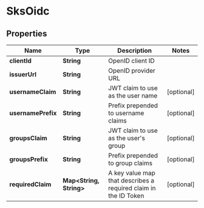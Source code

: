 # SksOidc

## Properties
Name | Type | Description | Notes
------------ | ------------- | ------------- | -------------
**clientId** | **String** | OpenID client ID | 
**issuerUrl** | **String** | OpenID provider URL | 
**usernameClaim** | **String** | JWT claim to use as the user name |  [optional]
**usernamePrefix** | **String** | Prefix prepended to username claims |  [optional]
**groupsClaim** | **String** | JWT claim to use as the user&#x27;s group |  [optional]
**groupsPrefix** | **String** | Prefix prepended to group claims |  [optional]
**requiredClaim** | **Map&lt;String, String&gt;** | A key value map that describes a required claim in the ID Token |  [optional]
